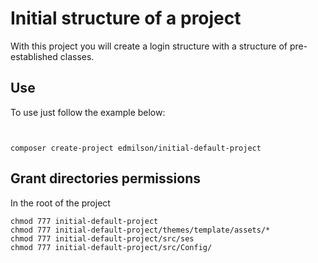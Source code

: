 # Initial structure of a project

 With this project you will create a login structure with a structure of pre-established classes.

 ## Use

 To use just follow the example below:
```php

```
```shell

composer create-project edmilson/initial-default-project

```

## Grant directories permissions

In the root of the project

```shell
chmod 777 initial-default-project
chmod 777 initial-default-project/themes/template/assets/*
chmod 777 initial-default-project/src/ses
chmod 777 initial-default-project/src/Config/
```
